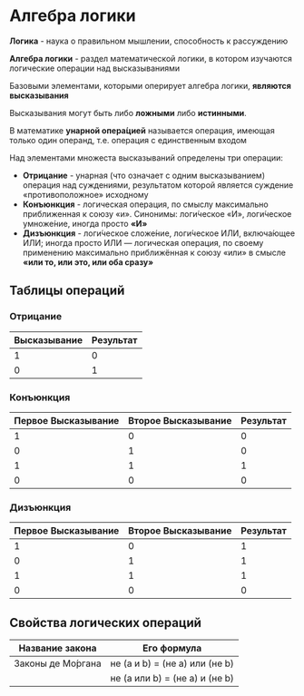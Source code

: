 # Алгебра логики
**Логика** - наука о правильном мышлении, способность к рассуждению

**Алгебра логики** - раздел математической логики, в котором изучаются логические операции над высказываниями

Базовыми элементами, которыми оперирует алгебра логики, **являются высказывания**

Высказывания могут быть либо **ложными** либо **истинными**.

В математике **унарной опера́цией** называется операция, имеющая только один операнд, т.е. операция с единственным входом

Над элементами множеста высказываний определены три операции:
* **Отрицание** - унарная (что означает с одним высказыванием) операция над суждениями, результатом которой является суждение «противоположное» исходному
* **Конъюнкция** -  логическая операция, по смыслу максимально приближенная к союзу «и». Синонимы: логи́ческое «И», логи́ческое умноже́ние, иногда просто **«И»**
* **Дизъюнкция** - логи́ческое сложе́ние, логи́ческое ИЛИ, включа́ющее ИЛИ; иногда просто ИЛИ — логическая операция, по своему применению максимально приближённая к союзу «или» в смысле **«или то, или это, или оба сразу»**


## Таблицы операций
### Отрицание

|Высказывание|Результат|
-------------|----------
|1|0|
|0|1|

### Конъюнкция

|Первое Высказывание|Второе Высказывание|Результат|
--------------------|-------------------|----------
|1|0|0|
|0|1|0|
|1|1|1|
|0|0|0|


### Дизъюнкция

|Первое Высказывание|Второе Высказывание|Результат|
--------------------|-------------------|----------
|1|0|1|
|0|1|1|
|1|1|1|
|0|0|0|

## Свойства логических операций
|Название закона |Его формула|
-----------------|------------
|Законы де Мо́ргана |не (a и b) = (не a) или (не b)|
||не (a или b) = (не a) и (не b)|
